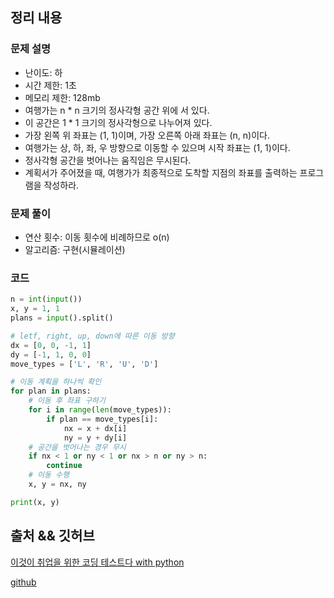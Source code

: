 ## 정리 내용
### 문제 설명
- 난이도: 하
- 시간 제한: 1초
- 메모리 제한: 128mb
- 여행가는 n * n 크기의 정사각형 공간 위에 서 있다.
- 이 공간은 1 * 1 크기의 정사각형으로 나누어져 있다.
- 가장 왼쪽 위 좌표는 (1, 1)이며, 가장 오른쪽 아래 좌표는 (n, n)이다.
- 여행가는 상, 하, 좌, 우 방향으로 이동할 수 있으며 시작 좌표는 (1, 1)이다.
- 정사각형 공간을 벗어나는 움직임은 무시된다.
- 계획서가 주어졌을 때, 여행가가 최종적으로 도착할 지점의 좌표를 출력하는 프로그램을 작성하라.

### 문제 풀이
- 연산 횟수: 이동 횟수에 비례하므로 o(n)
- 알고리즘: 구현(시뮬레이션)

### 코드
```python
n = int(input())
x, y = 1, 1
plans = input().split()

# letf, right, up, down에 따른 이동 방향
dx = [0, 0, -1, 1]
dy = [-1, 1, 0, 0]
move_types = ['L', 'R', 'U', 'D']

# 이동 계획을 하나씩 확인
for plan in plans:
    # 이동 후 좌표 구하기
    for i in range(len(move_types)):
        if plan == move_types[i]:
            nx = x + dx[i]
            ny = y + dy[i]
    # 공간을 벗어나는 경우 무시
    if nx < 1 or ny < 1 or nx > n or ny > n:
        continue
    # 이동 수행
    x, y = nx, ny

print(x, y)
```

## 출처 && 깃허브
[이것이 취업을 위한 코딩 테스트다 with python](http://www.yes24.com/Product/Goods/91433923)

[github](https://github.com/KYUSEONGHAN/python-for-coding-test)